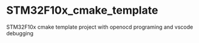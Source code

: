 # STM32F10x_cmake_template
STM32F10x cmake template project with openocd programing and vscode debugging
